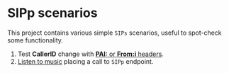 # SIPp scenarios

This project contains various simple `SIPs` scenarios, useful to spot-check some functionality.

1. Test __CallerID__ change with [__PAI:__ or __From:i__ headers](./change_caller_id_pai_from/README.md).
2. [Listen to music](./answer_music/README.md) placing a call to `SIPp` endpoint.
